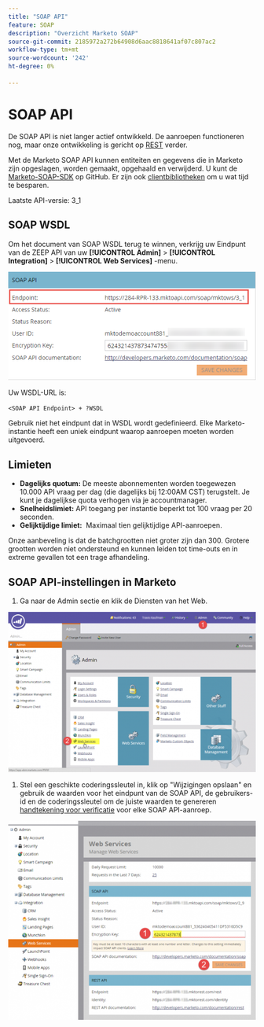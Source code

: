 ```yaml
---
title: "SOAP API"
feature: SOAP
description: "Overzicht Marketo SOAP"
source-git-commit: 2185972a272b64908d6aac8818641af07c807ac2
workflow-type: tm+mt
source-wordcount: '242'
ht-degree: 0%

---
```



# SOAP API

De SOAP API is niet langer actief ontwikkeld. De aanroepen functioneren nog, maar onze ontwikkeling is gericht op [REST](https://developer.adobe.com/marketo-apis/) verder.

Met de Marketo SOAP API kunnen entiteiten en gegevens die in Marketo zijn opgeslagen, worden gemaakt, opgehaald en verwijderd. U kunt de [Marketo-SOAP-SDK](https://github.com/Marketo/SOAP-API-Java-Client) op GitHub. Er zijn ook [clientbibliotheken](https://github.com/Marketo/Community-Supported-Client-Libraries) om u wat tijd te besparen.

Laatste API-versie: 3_1

## SOAP WSDL

Om het document van SOAP WSDL terug te winnen, verkrijg uw Eindpunt van de ZEEP API van uw **[!UICONTROL Admin]** > **[!UICONTROL Integration]** > **[!UICONTROL Web Services]** -menu.

![Eindpunt van SOAP](assets/endpoint-soap.png)

Uw WSDL-URL is:

`<SOAP API Endpoint> + ?WSDL`

Gebruik niet het eindpunt dat in WSDL wordt gedefinieerd. Elke Marketo-instantie heeft een uniek eindpunt waarop aanroepen moeten worden uitgevoerd.

## Limieten

- **Dagelijks quotum:** De meeste abonnementen worden toegewezen 10.000 API vraag per dag (die dagelijks bij 12:00AM CST) terugstelt. Je kunt je dagelijkse quota verhogen via je accountmanager.
- **Snelheidslimiet:** API toegang per instantie beperkt tot 100 vraag per 20 seconden.
- **Gelijktijdige limiet:**  Maximaal tien gelijktijdige API-aanroepen.

Onze aanbeveling is dat de batchgrootten niet groter zijn dan 300. Grotere grootten worden niet ondersteund en kunnen leiden tot time-outs en in extreme gevallen tot een trage afhandeling.

## SOAP API-instellingen in Marketo

1. Ga naar de Admin sectie en klik de Diensten van het Web.

![admin-web-services2](assets/admin-web-services2.png)

1. Stel een geschikte coderingssleutel in, klik op &quot;Wijzigingen opslaan&quot; en gebruik de waarden voor het eindpunt van de SOAP API, de gebruikers-id en de coderingssleutel om de juiste waarden te genereren [handtekening voor verificatie](authentication-signature.md) voor elke SOAP API-aanroep.

![admin-web-services3](assets/admin-web-services3.png)
